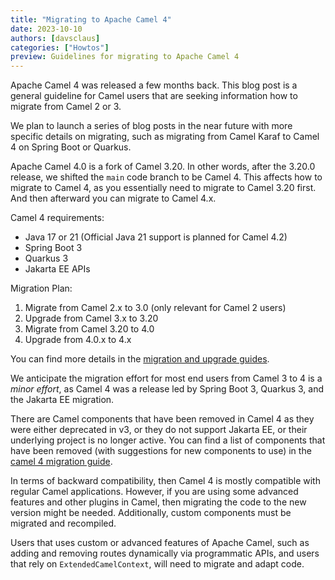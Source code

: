 ```yaml
---
title: "Migrating to Apache Camel 4"
date: 2023-10-10
authors: [davsclaus]
categories: ["Howtos"]
preview: Guidelines for migrating to Apache Camel 4
---
```


Apache Camel 4 was released a few months back. This blog post is a general guideline for Camel users
that are seeking information how to migrate from Camel 2 or 3.

We plan to launch a series of blog posts in the near future with more specific details on migrating, such as migrating from Camel Karaf
to Camel 4 on Spring Boot or Quarkus. 

Apache Camel 4.0 is a fork of Camel 3.20. In other words, after the 3.20.0 release, we shifted the `main`
code branch to be Camel 4. This affects how to migrate to Camel 4, as you essentially need to migrate to Camel 3.20 first.
And then afterward you can migrate to Camel 4.x.

Camel 4 requirements:

- Java 17 or 21 (Official Java 21 support is planned for Camel 4.2)
- Spring Boot 3
- Quarkus 3
- Jakarta EE APIs

Migration Plan:

1. Migrate from Camel 2.x to 3.0 (only relevant for Camel 2 users)
2. Upgrade from Camel 3.x to 3.20
3. Migrate from Camel 3.20 to 4.0
4. Upgrade from 4.0.x to 4.x

You can find more details in the [migration and upgrade guides](/manual/migration-and-upgrade.html).

We anticipate the migration effort for most end users from Camel 3 to 4 is a _minor effort_, as Camel 4
was a release led by Spring Boot 3, Quarkus 3, and the Jakarta EE migration. 

There are Camel components that have been removed in Camel 4 as they were either deprecated in v3, or they do
not support Jakarta EE, or their underlying project is no longer active. You can find a list of components
that have been removed (with suggestions for new components to use) in the [camel 4 migration guide](manual/camel-4-migration-guide.html).

In terms of backward compatibility, then Camel 4 is mostly compatible with regular Camel applications.
However, if you are using some advanced features and other plugins in Camel, then migrating
the code to the new version might be needed. Additionally, custom components must be migrated and recompiled.

Users that uses custom or advanced features of Apache Camel, such as adding and removing routes dynamically
via programmatic APIs, and users that rely on `ExtendedCamelContext`, will need to migrate and adapt code.

